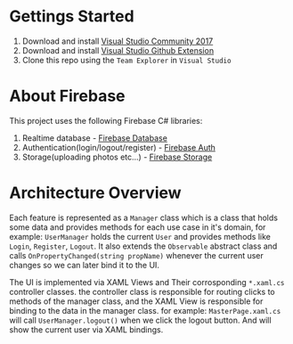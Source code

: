 # Gettings Started
1. Download and install [Visual Studio Community 2017](https://www.visualstudio.com/free-developer-offers/)
2. Download and install [Visual Studio Github Extension](https://visualstudio.github.com/)
3. Clone this repo using the `Team Explorer` in `Visual Studio`

# About Firebase
This project uses the following Firebase C# libraries:
1. Realtime database - [Firebase Database](https://github.com/step-up-labs/firebase-database-dotnet)
2. Authentication(login/logout/register) - [Firebase Auth](https://github.com/step-up-labs/firebase-authentication-dotnet)
3. Storage(uploading photos etc...) - [Firebase Storage](https://github.com/step-up-labs/firebase-storage-dotnet)

# Architecture Overview
Each feature is represented as a `Manager` class which is a class that holds some data and provides methods for each use case in it's domain, for example: `UserManager` holds the current `User` and provides methods like `Login`, `Register`, `Logout`. It also extends the `Observable` abstract class and calls `OnPropertyChanged(string propName)` whenever the current user changes so we can later bind it to the UI.

The UI is implemented via XAML Views and Their corrosponding `*.xaml.cs` controller classes. the controller class is responsible for routing clicks to methods of the manager class, and the XAML View is responsible for binding to the data in the manager class.
for example: `MasterPage.xaml.cs` will call `UserManager.logout()` when we click the logout button. And will show the current user via XAML bindings.
